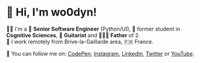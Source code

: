 # :wave: Hi, I'm wo0dyn!

👨‍💻 I'm a 🐍 **Senior Software Engineer** (Python/UI), 🧠 former student in **Cognitive Sciences**, 🎸 **Guitarist** and 👨‍👧‍👦 **Father** of 2.<br>📍 I work remotely from Brive-la-Gaillarde area, 🇫🇷 France.

🔖 You can follow me on:
  [CodePen](https://codepen.io/wo0dyn),
  [Instagram](https://www.instagram.com/wo0dyn/),
  [LinkedIn](https://www.linkedin.com/in/wo0dyn/),
  [Twitter](https://twitter.com/wo0dyn) or
  [YouTube](https://www.youtube.com/@wo0dyn).
